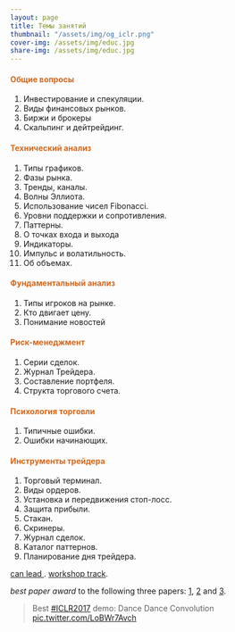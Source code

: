 ```yaml
---
layout: page
title: Темы занятий
thumbnail: "/assets/img/og_iclr.png" 
cover-img: /assets/img/educ.jpg
share-img: /assets/img/educ.jpg
---
```

#### <span style="color:chocolate">Общие вопросы</span>
1. Инвестирование и спекуляции.
3. Виды финансовых рынков.
4. Биржи и брокеры
5. Скальпинг и дейтрейдинг.

#### <span style="color:chocolate">Технический анализ</span>
1. Типы графиков.
2. Фазы рынка.
3. Тренды, каналы.
4. Волны Эллиота.
5. Использование чисел Fibonacci.
6. Уровни поддержки и сопротивления.
7. Паттерны.
8. О точках входа и выхода
9. Индикаторы.
10. Импульс и волатильность.
11. Об объемах.

#### <span style="color:chocolate">Фундаментальный анализ</span>
1. Типы игроков на рынке.
2. Кто двигает цену.
3. Понимание новостей

#### <span style="color:chocolate">Риск-менеджмент</span>
1. Серии сделок.
2. Журнал Трейдера.
3. Составление портфеля.
4. Структа торгового счета.

#### <span style="color:chocolate">Психология торговли</span>
1. Типичные ошибки.
2. Ошибки начинающих.

#### <span style="color:chocolate">Инструменты трейдера</span>
1. Торговый терминал.
2. Виды ордеров.
3. Установка и передвижения стоп-лосс.
4. Защита прибыли.
5. Стакан.
6. Скринеры. 
7. Журнал сделок.
8. Kaталог паттернов.
9. Планирование дня трейдера.

[can lead ](https://openreview.net/forum?id=BkjLkSqxg&noteId=BkjLkSqxg). 
[workshop track](https://openreview.net/group?id=ICLR.cc/2017/workshop). 

*best paper award* to the following three papers: [1](https://openreview.net/forum?id=BkbY4psgg&noteId=BkbY4psgg), [2](https://openreview.net/forum?id=HkwoSDPgg&noteId=HkwoSDPgg) and [3](https://openreview.net/forum?id=Sy8gdB9xx&noteId=Sy8gdB9xx).

<blockquote class="twitter-tweet" data-lang="en"><p lang="fr" dir="ltr">Best <a href="https://twitter.com/hashtag/ICLR2017?src=hash">#ICLR2017</a> demo: Dance Dance Convolution <a href="https://t.co/LoBWr7Avch">pic.twitter.com/LoBWr7Avch</a></p></blockquote>
<script async src="//platform.twitter.com/widgets.js" charset="utf-8"></script>
